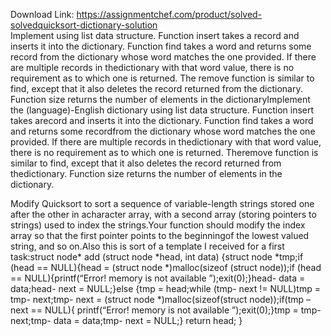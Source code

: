Download Link: https://assignmentchef.com/product/solved-solvedquicksort-dictionary-solution
<br>
Implement using list data structure. Function insert takes a record and inserts it into the dictionary. Function find takes a word and returns some record from the dictionary whose word matches the one provided. If there are multiple records in thedictionary with that word value, there is no requirement as to which one is returned. The remove function is similar to find, except that it also deletes the record returned from the dictionary. Function size returns the number of elements in the dictionaryImplement the (language)-English dictionary using list data structure. Function insert takes arecord and inserts it into the dictionary. Function find takes a word and returns some recordfrom the dictionary whose word matches the one provided. If there are multiple records in thedictionary with that word value, there is no requirement as to which one is returned. Theremove function is similar to find, except that it also deletes the record returned from thedictionary. Function size returns the number of elements in the dictionary.

Modify Quicksort to sort a sequence of variable-length strings stored one after the other in acharacter array, with a second array (storing pointers to strings) used to index the strings.Your function should modify the index array so that the first pointer points to the beginningof the lowest valued string, and so on.Also this is sort of a template I received for a first task:struct node* add (struct node *head, int data) {struct node *tmp;if (head == NULL){head = (struct node *)malloc(sizeof (struct node));if (head == NULL){printf(“Error! memory is not available
”);exit(0);}head- data = data;head- next = NULL;}else {tmp = head;while (tmp- next != NULL)tmp = tmp- next;tmp- next = (struct node *)malloc(sizeof(struct node));if(tmp – next == NULL){ printf(“Error! memory is not available
”);exit(0);}tmp = tmp- next;tmp- data = data;tmp- next = NULL;} return head; }